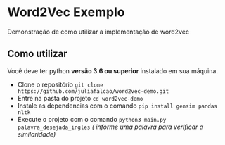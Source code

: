 # Word2Vec Exemplo

Demonstração de como utilizar a implementação de word2vec

## Como utilizar

Você deve ter python **versão 3.6 ou superior** instalado em sua máquina.

+ Clone o repositório `git clone https://github.com/juliafalcao/word2vec-demo.git`
+ Entre na pasta do projeto `cd word2vec-demo`
+ Instale as dependencias com o comando `pip install gensim pandas nltk`
+ Execute o projeto com o comando `python3 main.py palavra_desejada_ingles` _( informe uma palavra para verificar a similaridade)_




